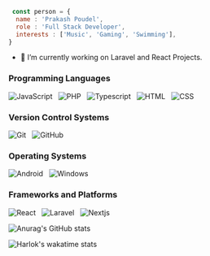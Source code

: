 ```javascript
 const person = {
  name : 'Prakash Poudel',
  role : 'Full Stack Developer',
  interests : ['Music', 'Gaming', 'Swimming'],
}
```


- 🔭 I’m currently working on Laravel and React Projects.



### Programming Languages

![JavaScript](https://img.shields.io/badge/javascript-%23323330.svg?style=for-the-badge&logo=javascript&logoColor=%23F7DF1E)
&nbsp;
![PHP](https://img.shields.io/badge/php-%23777BB4.svg?style=for-the-badge&logo=php&logoColor=white)
&nbsp;
![Typescript](https://img.shields.io/badge/typescript-black?style=for-the-badge&logo=typescript&logoColor=white&labelColor=blue&color=blue)
&nbsp;
![HTML](https://img.shields.io/badge/html-%23E34F26.svg?style=for-the-badge&logo=html5&logoColor=white)
&nbsp;
![CSS](https://img.shields.io/badge/CSS-blue?style=for-the-badge&logo=css3&logoColor=white&labelColor=blue)
&nbsp;


### Version Control Systems

![Git](https://img.shields.io/badge/git-%23F05033.svg?style=for-the-badge&logo=git&logoColor=white)
&nbsp;
![GitHub](https://img.shields.io/badge/github-%23121011.svg?style=for-the-badge&logo=github&logoColor=white)

### Operating Systems

![Android](https://img.shields.io/badge/Android-3DDC84?style=for-the-badge&logo=android&logoColor=white)
&nbsp;
![Windows](https://img.shields.io/badge/Windows-0078D6?style=for-the-badge&logo=windows&logoColor=white)

### Frameworks and Platforms
![React](https://img.shields.io/badge/React-%231572B6.svg?style=for-the-badge&logo=react&logoColor=white)
&nbsp;
![Laravel](https://img.shields.io/badge/Laravel-%23E34F26.svg?style=for-the-badge&logo=laravel&logoColor=white)
&nbsp;
![Nextjs](https://img.shields.io/badge/nextjs-blue?style=for-the-badge&logo=next.js&logoColor=white&labelColor=black&color=black)





<!-- Github Stats -->
![Anurag's GitHub stats](https://github-readme-stats.vercel.app/api?username=parkashay&theme=dark)
<!-- End github stats -->

<!--START_SECTION:waka-->
![Harlok's wakatime stats](https://github-readme-stats.vercel.app/api/wakatime?username=parkashay&theme=dark)
<!--END_SECTION:waka-->

<!--
**parkashay/parkashay** is a ✨ _special_ ✨ repository because its `README.md` (this file) appears on your GitHub profile.

Here are some ideas to get you started:

- 🔭 I’m currently working on ...
- 🌱 I’m currently learning ...
- 👯 I’m looking to collaborate on ...
- 🤔 I’m looking for help with ...
- 💬 Ask me about ...
- 📫 How to reach me: ...
- 😄 Pronouns: ...
- ⚡ Fun fact: ...
-->
